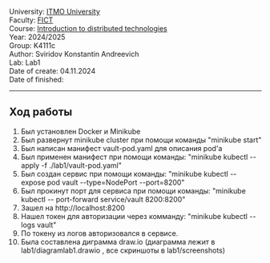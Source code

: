 University: [ITMO University](https://itmo.ru/ru/) </br>
Faculty: [FICT](https://fict.itmo.ru)</br>
Course: [Introduction to distributed technologies](https://github.com/itmo-ict-faculty/introduction-to-distributed-technologies)</br>
Year: 2024/2025</br>
Group: K4111c</br>
Author: Sviridov Konstantin Andreevich</br>
Lab: Lab1</br>
Date of create: 04.11.2024</br>
Date of finished:</br>

---

## Ход работы

1. Был установлен Docker и Minikube
2. Был развернут minikube cluster при помощи команды "minikube start"
3. Был написан манифест vault-pod.yaml для описания pod'а
4. Был применен манифест при помощи команды: "minikube kubectl -- apply -f ./lab1/vault-pod.yaml"
5. Был создан сервис при помощи команды: "minikube kubectl -- expose pod vault --type=NodePort --port=8200"
6. Был прокинут порт для сервиса при помощи команды: "minikube kubectl -- port-forward service/vault 8200:8200"
7. Зашел на http://localhost:8200
8. Нашел токен для авторизации через комманду: "minikube kubectl -- logs vault"
9. По токену из логов авторизовался в сервисе.
10. Была составлена диграмма draw.io (диаграмма лежит в lab1/diagramlab1.drawio , все скриншоты в lab1/screenshots)
